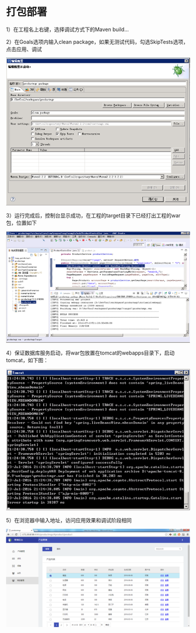 # 打包部署

1）在工程名上右键，选择调试方式下的Maven build…

2）在Goals选项内输入clean package，如果无测试代码，勾选SkipTests选项，点击应用、调试
 
![](image/image47.png) 
 
3）运行完成后，控制台显示成功，在工程的target目录下已经打出工程的war包，位置如下
 
![](image/image48.png)  
 
4）保证数据库服务启动，将war包放置在tomcat的webapps目录下，启动tomcat，如下图：
 
![](image/image49.png)  
 
5）在浏览器中输入地址，访问应用效果和调试阶段相同

![](image/image50.png) 
 
 
